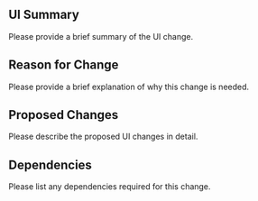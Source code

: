## UI Summary

Please provide a brief summary of the UI change.

## Reason for Change

Please provide a brief explanation of why this change is needed.

## Proposed Changes

Please describe the proposed UI changes in detail.

## Dependencies

Please list any dependencies required for this change.

